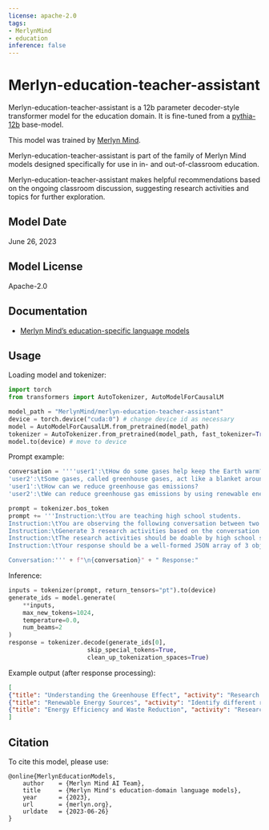 ```yaml
---
license: apache-2.0
tags:
- MerlynMind
- education
inference: false
---
```


# Merlyn-education-teacher-assistant

Merlyn-education-teacher-assistant is a 12b parameter decoder-style transformer model for the education domain. It is fine-tuned from a [pythia-12b](https://huggingface.co/EleutherAI/pythia-12b) base-model.

This model was trained by [Merlyn Mind](https://www.merlyn.org/).

Merlyn-education-teacher-assistant is part of the family of Merlyn Mind models designed specifically for use in in- and out-of-classroom education. 

Merlyn-education-teacher-assistant makes helpful recommendations based on the ongoing classroom discussion, suggesting research activities and topics for further exploration.

## Model Date

June 26, 2023

## Model License

Apache-2.0

## Documentation

* [Merlyn Mind’s education-specific language models](https://www.merlyn.org/)

## Usage

Loading model and tokenizer:

```python
import torch
from transformers import AutoTokenizer, AutoModelForCausalLM

model_path = "MerlynMind/merlyn-education-teacher-assistant"
device = torch.device("cuda:0") # change device id as necessary
model = AutoModelForCausalLM.from_pretrained(model_path)    
tokenizer = AutoTokenizer.from_pretrained(model_path, fast_tokenizer=True)
model.to(device) # move to device
```

Prompt example:

```python
conversation = ''''user1':\tHow do some gases help keep the Earth warm?
'user2':\tSome gases, called greenhouse gases, act like a blanket around Earth by trapping heat from the sun in the atmosphere, which keeps our planet warm. This process is known as the greenhouse effect.
'user1':\tHow can we reduce greenhouse gas emissions?
'user2':\tWe can reduce greenhouse gas emissions by using renewable energy sources, increasing energy efficiency, and reducing waste.'''

prompt = tokenizer.bos_token
prompt += '''Instruction:\tYou are teaching high school students.
Instruction:\tYou are observing the following conversation between two users.
Instruction:\tGenerate 3 research activities based on the conversation.
Instruction:\tThe research activities should be doable by high school students.
Instruction:\tYour response should be a well-formed JSON array of 3 objects, each with a 'title' property and an 'activity' property.

Conversation:''' + f"\n{conversation}" + " Response:"
```

Inference:

```python
inputs = tokenizer(prompt, return_tensors="pt").to(device)
generate_ids = model.generate(
    **inputs,
    max_new_tokens=1024,
    temperature=0.0,
    num_beams=2
)
response = tokenizer.decode(generate_ids[0],
                      skip_special_tokens=True,
                      clean_up_tokenization_spaces=True)
```

Example output (after response processing):

```json
[
{"title": "Understanding the Greenhouse Effect", "activity": "Research the greenhouse effect and the role of greenhouse gases in keeping Earth warm. Create a presentation or poster explaining the greenhouse effect and how greenhouse gases act as a blanket around Earth."},
{"title": "Renewable Energy Sources", "activity": "Identify different renewable energy sources, such as solar, wind, and geothermal energy, and explain how they can help reduce greenhouse gas emissions."},
{"title": "Energy Efficiency and Waste Reduction", "activity": "Research energy efficiency and waste reduction practices, and develop a plan to implement these practices in your school or community to reduce greenhouse gas emissions."}
]
```

## Citation

To cite this model, please use:

```
@online{MerlynEducationModels,
    author    = {Merlyn Mind AI Team},
    title     = {Merlyn Mind's education-domain language models},
    year      = {2023},
    url       = {merlyn.org},
    urldate   = {2023-06-26}
}
```